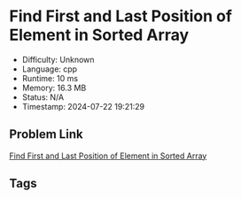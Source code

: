 # Find First and Last Position of Element in Sorted Array

- Difficulty: Unknown
- Language: cpp
- Runtime: 10 ms
- Memory: 16.3 MB
- Status: N/A
- Timestamp: 2024-07-22 19:21:29

## Problem Link
[Find First and Last Position of Element in Sorted Array](https://leetcode.com/problems/)

## Tags

